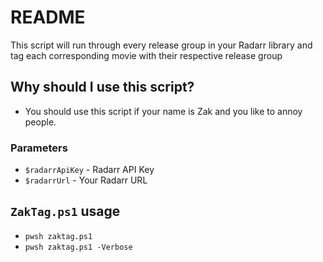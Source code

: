 # README

This script will run through every release group in your Radarr library and tag each corresponding movie with their respective release group

## Why should I use this script?

* You should use this script if your name is Zak and you like to annoy people.

### Parameters

* `$radarrApiKey` - Radarr API Key
* `$radarrUrl` - Your Radarr URL

## `ZakTag.ps1` usage

* `pwsh zaktag.ps1`
* `pwsh zaktag.ps1 -Verbose`
